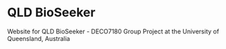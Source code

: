 # QLD BioSeeker
Website for QLD BioSeeker - DECO7180 Group Project at the University of Queensland, Australia
